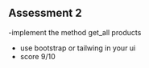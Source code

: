 ## Assessment 2
-implement the method get_all products
- use bootstrap or tailwing in your ui
- score 9/10
